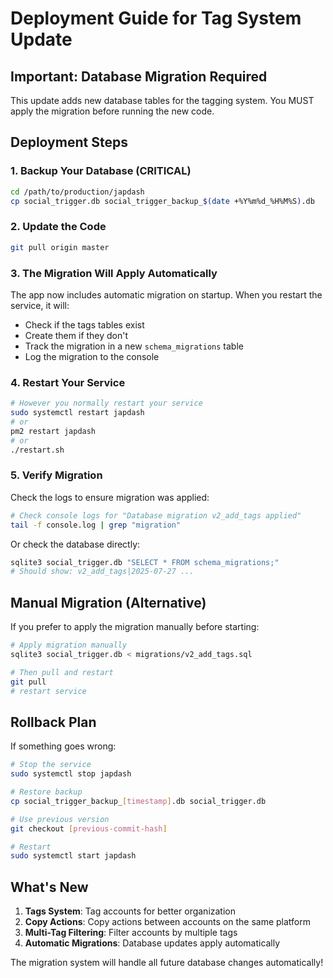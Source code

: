 # Deployment Guide for Tag System Update

## Important: Database Migration Required

This update adds new database tables for the tagging system. You MUST apply the migration before running the new code.

## Deployment Steps

### 1. Backup Your Database (CRITICAL)
```bash
cd /path/to/production/japdash
cp social_trigger.db social_trigger_backup_$(date +%Y%m%d_%H%M%S).db
```

### 2. Update the Code
```bash
git pull origin master
```

### 3. The Migration Will Apply Automatically
The app now includes automatic migration on startup. When you restart the service, it will:
- Check if the tags tables exist
- Create them if they don't
- Track the migration in a new `schema_migrations` table
- Log the migration to the console

### 4. Restart Your Service
```bash
# However you normally restart your service
sudo systemctl restart japdash
# or
pm2 restart japdash
# or
./restart.sh
```

### 5. Verify Migration
Check the logs to ensure migration was applied:
```bash
# Check console logs for "Database migration v2_add_tags applied"
tail -f console.log | grep "migration"
```

Or check the database directly:
```bash
sqlite3 social_trigger.db "SELECT * FROM schema_migrations;"
# Should show: v2_add_tags|2025-07-27 ...
```

## Manual Migration (Alternative)

If you prefer to apply the migration manually before starting:

```bash
# Apply migration manually
sqlite3 social_trigger.db < migrations/v2_add_tags.sql

# Then pull and restart
git pull
# restart service
```

## Rollback Plan

If something goes wrong:
```bash
# Stop the service
sudo systemctl stop japdash

# Restore backup
cp social_trigger_backup_[timestamp].db social_trigger.db

# Use previous version
git checkout [previous-commit-hash]

# Restart
sudo systemctl start japdash
```

## What's New

1. **Tags System**: Tag accounts for better organization
2. **Copy Actions**: Copy actions between accounts on the same platform
3. **Multi-Tag Filtering**: Filter accounts by multiple tags
4. **Automatic Migrations**: Database updates apply automatically

The migration system will handle all future database changes automatically!